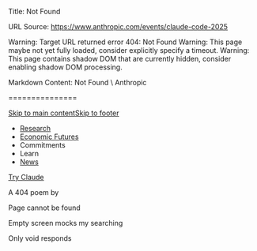 Title: Not Found

URL Source: https://www.anthropic.com/events/claude-code-2025

Warning: Target URL returned error 404: Not Found
Warning: This page maybe not yet fully loaded, consider explicitly specify a timeout.
Warning: This page contains shadow DOM that are currently hidden, consider enabling shadow DOM processing.

Markdown Content:
Not Found \ Anthropic

===============

[Skip to main content](https://www.anthropic.com/events/claude-code-2025#main-content)[Skip to footer](https://www.anthropic.com/events/claude-code-2025#footer)

[](https://www.anthropic.com/)

*   [Research](https://www.anthropic.com/research)
*   [Economic Futures](https://www.anthropic.com/economic-futures)
*   Commitments
*   Learn
*   [News](https://www.anthropic.com/news)

[Try Claude](https://claude.ai/)

A 404 poem by 

Page cannot be found

Empty screen mocks my searching

Only void responds
